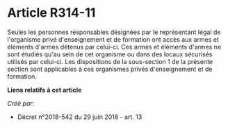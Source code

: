 # Article R314-11

Seules les personnes responsables désignées par le représentant légal de l'organisme privé d'enseignement et de formation ont
accès aux armes et éléments d'armes détenus par celui-ci. Ces armes et éléments d'armes ne sont étudiés qu'au sein de cet
organisme ou dans des locaux sécurisés utilisés par celui-ci. Les dispositions de la sous-section 1 de la présente section
sont applicables à ces organismes privés d'enseignement et de formation.

**Liens relatifs à cet article**

_Créé par_:

  - Décret n°2018-542 du 29 juin 2018 - art. 13
